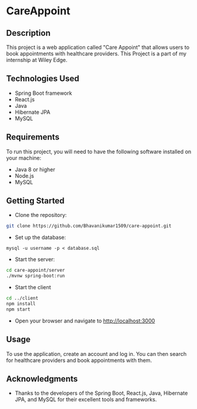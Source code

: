 # CareAppoint
## Description
This project is a web application called "Care Appoint" that allows users to book appointments with healthcare providers.
This Project is a part of my internship at Wiley Edge.

## Technologies Used
- Spring Boot framework
- React.js
- Java
- Hibernate JPA
- MySQL
## Requirements
To run this project, you will need to have the following software installed on your machine:
- Java 8 or higher
- Node.js
- MySQL
## Getting Started
- Clone the repository:
```bash
git clone https://github.com/Bhavanikumar1509/care-appoint.git
```
- Set up the database:
```mysql
mysql -u username -p < database.sql
```
- Start the server:
```bash
cd care-appoint/server
./mvnw spring-boot:run
```
- Start the client
```bash
cd ../client
npm install
npm start
```
- Open your browser and navigate to [http://localhost:3000](http://localhost:3000)
## Usage
To use the application, create an account and log in. You can then search for healthcare providers and book appointments with them.

## Acknowledgments
- Thanks to the developers of the Spring Boot, React.js, Java, Hibernate JPA, and MySQL for their excellent tools and frameworks.

